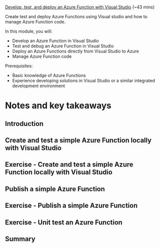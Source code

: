 [Develop, test, and deploy an Azure Function with Visual Studio](https://docs.microsoft.com/en-us/learn/modules/develop-test-deploy-azure-functions-with-visual-studio/) (~43 mins)

Create test and deploy Azure Functions using Visual studio and how to manage Azure Function code.

In this module, you will:

- Develop an Azure Function in Visual Studio
- Test and debug an Azure Function in Visual Studio
- Deploy an Azure Functions directly from Visual Studio to Azure
- Manage Azure Function code

Prerequisites:

- Basic knowledge of Azure Functions
- Experience developing solutions in Visual Studio or a similar integrated development environment

# Notes and key takeaways

## Introduction

## Create and test a simple Azure Function locally with Visual Studio

## Exercise - Create and test a simple Azure Function locally with Visual Studio

## Publish a simple Azure Function

## Exercise - Publish a simple Azure Function

## Exercise - Unit test an Azure Function

## Summary
